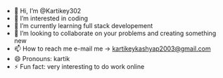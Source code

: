 - 👋 Hi, I’m @Kartikey302
- 👀 I’m interested in coding 
- 🌱 I’m currently learning full stack developement 
- 💞️ I’m looking to collaborate on your problems and creating something new 
- 📫 How to reach me e-mail me -> kartikeykashyap2003@gmail.com
- 😄 Pronouns: kartik 
- ⚡ Fun fact: very interesting to do work online 

<!---
Kartikey302/Kartikey302 is a ✨ special ✨ repository because its `README.md` (this file) appears on your GitHub profile.
You can click the Preview link to take a look at your changes.
--->
